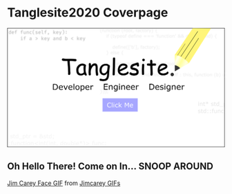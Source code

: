 # Tanglesite2020 Coverpage

![Image of Yaktocat](https://github.com/Tanglesite2020/Tanglesite2020/blob/master/rect833.png)

## Oh Hello There! Come on In... SNOOP AROUND

<div class="tenor-gif-embed" data-postid="5955966" data-share-method="host" data-width="100%" data-aspect-ratio="1.3388429752066116"><a href="https://tenor.com/view/jim-carey-face-lol-gif-5955966">Jim Carey Face GIF</a> from <a href="https://tenor.com/search/jimcarey-gifs">Jimcarey GIFs</a></div><script type="text/javascript" async src="https://tenor.com/embed.js"></script>
